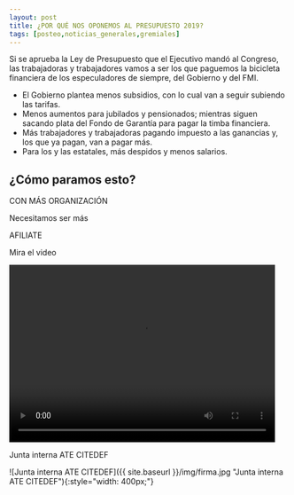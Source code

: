 ```yaml
---
layout: post
title: ¿POR QUÉ NOS OPONEMOS AL PRESUPUESTO 2019?
tags: [posteo,noticias_generales,gremiales]
---
```



Si se aprueba la Ley de Presupuesto que el Ejecutivo mandó al Congreso, las trabajadoras y trabajadores vamos a ser los que paguemos la bicicleta financiera de los especuladores de siempre, del Gobierno y del FMI.

  - El Gobierno plantea menos subsidios, con lo cual van a seguir subiendo las tarifas.
  - Menos aumentos para jubilados y pensionados; mientras siguen sacando plata del Fondo de Garantía para pagar la timba financiera.
  - Más trabajadores y trabajadoras pagando impuesto a las ganancias y, los que ya pagan, van a pagar más.
  - Para los y las estatales, más despidos y menos salarios.

## ¿Cómo paramos esto?

CON MÁS ORGANIZACIÓN

Necesitamos ser más

AFILIATE

Mira el video

<video width="480" height="320" controls="controls">
<source src="{{ site.baseurl }}/vid/20181010_¿POR_QUE_NOS_OPONEMOS_AL_PRESUPUESTO_2019_ Si_se_aprueba_la_Ley_de_Presupuesto.mp4" type="video/mp4">
</video>




Junta interna ATE CITEDEF

![Junta interna ATE CITEDEF]({{ site.baseurl }}/img/firma.jpg "Junta interna ATE CITEDEF"){:style="width: 400px;"}
